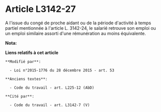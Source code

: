 # Article L3142-27

A l'issue du congé de proche aidant ou de la période d'activité à temps partiel mentionnée à l'article L. 3142-24, le salarié
retrouve son emploi ou un emploi similaire assorti d'une rémunération au moins équivalente.

**Nota:**



**Liens relatifs à cet article**

	**Modifié par**:

	  - Loi n°2015-1776 du 28 décembre 2015 - art. 53

	**Anciens textes**:

	  - Code du travail - art. L225-12 (AbD)

	**Cité par**:

	  - Code du travail - art. L3142-7 (V)
